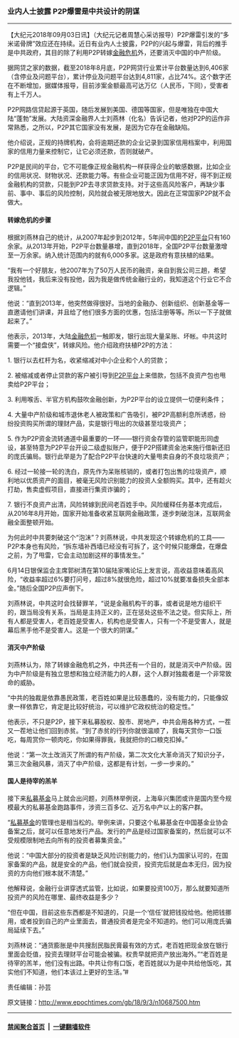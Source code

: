 ### 业内人士披露 P2P爆雷是中共设计的阴谋
------------------------

<p>【大纪元2018年09月03日讯】（大纪元记者周慧心采访报导）P2P爆雷引发的“多米诺骨牌”效应还在持续。近日有业内人士披露，P2P的兴起与爆雷，背后的推手是中共政府，其目的除了利用P2P转嫁<a href="http://www.epochtimes.com/gb/tag/%E9%87%91%E8%9E%8D%E5%8D%B1%E6%9C%BA.html">金融危机</a>外，还要消灭中国的中产阶级。</p>
<p>据网贷之家的数据，截至2018年8月底，P2P网贷行业累计平台数量达到6,406家（含停业及问题平台），累计停业及问题平台达到4,811家，占比74%。这个数字还在不断增加，据媒体报导，目前涉案金额最高可达万亿（人民币，下同），受害者有上千万人。</p>
<p>P2P网路信贷起源于英国，随后发展到美国、德国等国家，但是唯独在中国大陆“蓬勃”发展。大陆资深金融界人士刘燕林（化名）告诉记者，他对P2P的运作非常熟悉，之所以，P2P其它国家没有发展，是因为它存在金融缺陷。</p>
<p>他介绍说，正规的持牌机构，会将逾期还款的企业记录到国家信用档案中，利用国家的信用力量来控制它，让它必须还款，否则就破产。</p>
<p>P2P是民间的平台，它不可能像正规金融机构一样获得企业的敏感数据，比如企业的信用状况、财物状况、还款能力等。有些企业可能正因为信用不好，得不到正规金融机构的贷款，只能到P2P去寻求贷款支持。对于这些高风险客户，再缺少事前、事中、事后的风险控制，风险就会被无限地放大。因此在正常国家P2P就不会做大。</p>
<h4>转嫁危机的步骤</h4>
<p>根据刘燕林自己的统计，从2007年起步到2012年，5年间中国的<a href="http://www.epochtimes.com/gb/tag/p2p%E5%B9%B3%E5%8F%B0.html">P2P平台</a>只有160余家。从2013年开始，P2P平台数量暴增，直到2018年，全国P2P平台数量激增至一万余家。纳入统计范围内的就有6,000多家。这是政府有意扶植的结果。</p>
<p>“我有一个好朋友，他2007年为了50万人民币的融资，亲自到我公司三趟，希望我投他钱，我后来没有投他，因为我是做传统金融行业的，我知道这个行业它不合逻辑。”</p>
<p>他说：“直到2013年，他突然做得很好。当地的金融办、创新组织、创新基金等一直邀请他们讲课，并且给了他们很多方面的优惠，包括注册等等。所以一下子就做起来了。”</p>
<p>他表示，2013年，大陆<a href="http://www.epochtimes.com/gb/tag/%E9%87%91%E8%9E%8D%E5%8D%B1%E6%9C%BA.html">金融危机</a>一触即发，银行出现大量呆账、坏帐。中共这时需要一个“接盘侠”，转嫁风险。他介绍政府扶植P2P的方法：</p>
<p>1. 银行以去杠杆为名，收紧缩减对中小企业和个人的贷款；</p>
<p>2. 被缩减或者停止贷款的客户被引导到<a href="http://www.epochtimes.com/gb/tag/p2p%E5%B9%B3%E5%8F%B0.html">P2P平台</a>上来借款，包括不良资产包也甩卖给P2P平台；</p>
<p>3. 利用喉舌、半官方机构鼓吹金融创新，为P2P平台的设立提供一切便利条件；</p>
<p>4. 大量中产阶级和城市退休老人被政策和广告吸引，被P2P高额利息所诱惑，纷纷投资购买所谓的理财产品，实是银行甩出的次级甚至垃圾资产；</p>
<p>5. 作为P2P资金流转通道中最重要的一环——银行资金存管的监管职能形同虚设，甚至特意为P2P平台开设二级虚拟账户，便于P2P搭建资金池来施行借新还旧的庞氏骗局。银行此举是为了配合P2P平台快速的大量甩卖自身的不良垃圾资产；</p>
<p>6. 经过一轮接一轮的洗白，原先作为呆账核销的，或者打包出售的垃圾资产，顺利地以优质资产的面目，被毫无风险识别能力的投资人全额购买。其中，还有趁火打劫，售卖虚假项目，直接进行集资诈骗的；</p>
<p>7. 银行不良资产出清，风险转嫁到民间老百姓手中。风险缓释任务基本完成后，从2016年8月开始，国家开始准备收紧互联网金融政策，逐步刺破泡沫，互联网金融全面整顿开始。</p>
<p>为何此时中共要刺破这个“泡沫”？刘燕林说，中共发现这个转嫁危机的工具——P2P本身也有风险，“拆东墙补西墙已经没有可拆了，这个时候只能爆盘，在爆盘之前，为了甩雷，它会主动加剧这样的事情发生。”</p>
<p>6月14日银保监会主席郭树清在第10届陆家嘴论坛上发言说，高收益意味着高风险，“收益率超过6%要打问号，超过8%就很危险，超过10%就要准备损失全部本金。”随后全国P2P应声倒下。</p>
<p>刘燕林说，中共这时会找替罪羊，“说是金融机构干的事，或者说是地方组织干的，跟当局没有关系，当局是主持正义的，正在惩处这些不法之徒。但实际上，所有人都是受害人，老百姓是受害人，机构也是受害人，只有一个不是受害人，就是幕后黑手他不是受害人。这是一个很大的阴谋。”</p>
<h4>消灭中产阶级</h4>
<p>刘燕林认为，除了转嫁金融危机之外，中共还有一个目的，就是消灭中产阶级。因为中产阶级是有独立思想和独立经济能力的人群，这个人群对独裁者是一个非常致命的威胁。</p>
<p>“中共的独裁是依靠愚民政策，老百姓如果是比较愚蠢的，没有能力的，只能像奴隶一样依靠它，肯定是比较好统治，可以维护它政权统治的稳定性。”</p>
<p>他表示，不只是P2P，接下来私募股权、股市、房地产，中共会用各种方式，一茬又一茬地让他们回到赤贫。“到了赤贫的行列你就很温顺了，我每天赏你一口饭吃，每周赏你一顿肉吃，你如果得罪我，我就把你的口粮克扣掉。”</p>
<p>他说：“第一次土改消灭了所谓的有产阶级，第二次文化大革命消灭了知识分子，第三次金融风暴，消灭了中产阶级，这都是有计划，一步一步来的。”</p>
<h4>国人是待宰的羔羊</h4>
<p>接下来<a href="http://www.epochtimes.com/gb/tag/%E7%A7%81%E5%8B%9F%E5%9F%BA%E9%87%91.html">私募基金</a>马上就会出问题，刘燕林举例说，上海阜兴集团或许是国内至今规模最大的私募基金跑路事件，涉资三百多亿、近万名中产以上的客户群。</p>
<p>“<a href="http://www.epochtimes.com/gb/tag/%E7%A7%81%E5%8B%9F%E5%9F%BA%E9%87%91.html">私募基金</a>的管理也是相当松的。举例来讲，只要这个私募基金在中国基金业协会备案之后，就可以任意地发行产品。发行的产品是经过国家备案的，然后就可以不受规模限制地去向所有的投资者募集资金。”</p>
<p>他说：“中国大部分的投资者是缺乏风险识别能力的，他们认为国家认可的，在国家备案的产品，就是安全的产品，他们就会投资，投资完后就是血本无归，因为投资的方向他们根本就不清楚。”</p>
<p>他解释说，金融行业讲穿透式监管，比如说，如果要投资100万，那么就要知道所投资产的风险在哪里、最终收益是多少？</p>
<p>“但在中国，目前这些东西都是不知道的，只是一个‘信任’就把钱投给他。他把钱挪用，或者投到自己的产业里面去，普通投资者是完全不知道的。他们可以用庞氏骗局延续下去。”</p>
<p>刘燕林说：“通货膨胀是中共搜刮民脂民膏最有效的方式，老百姓把现金放在银行里面会贬值，投资去理财平台可能会被骗。权贵早就把资产放出海外。”“老百姓是待宰的羔羊，他们没有出路。中共让你有口饭，老百姓就以为是中共给他饭吃，其实他们不知道，他们本该过上更好的生活。”#</p>
<p>责任编辑：孙芸</p>

原文链接：http://www.epochtimes.com/gb/18/9/3/n10687500.htm


------------------------
#### [禁闻聚合首页](https://github.com/gfw-breaker/banned-news/blob/master/README.md) &nbsp;|&nbsp;  [一键翻墙软件](https://github.com/gfw-breaker/nogfw/blob/master/README.md)